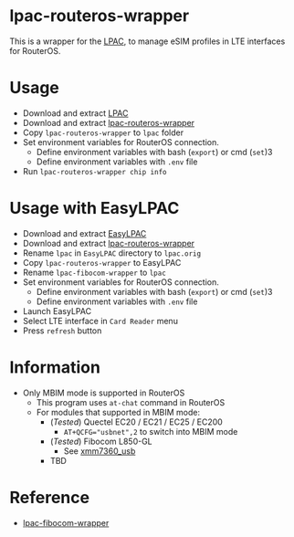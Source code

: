 # lpac-routeros-wrapper
This is a wrapper for the [LPAC](https://github.com/estkme-group/lpac), to manage eSIM profiles in LTE interfaces for RouterOS.

# Usage
- Download and extract [LPAC](https://github.com/estkme-group/lpac/releases)
- Download and extract [lpac-routeros-wrapper](https://github.com/pccr10001/lpac-routeros-wrapper/releases)
- Copy `lpac-routeros-wrapper` to `lpac` folder
- Set environment variables for RouterOS connection.
  * Define environment variables with bash (`export`) or cmd (`set`)3
  * Define environment variables with `.env` file
- Run `lpac-routeros-wrapper chip info`

# Usage with EasyLPAC
- Download and extract [EasyLPAC](https://github.com/creamlike1024/EasyLPAC/releases)
- Download and extract [lpac-routeros-wrapper](https://github.com/pccr10001/lpac-routeros-wrapper/releases)
- Rename `lpac` in `EasyLPAC` directory to `lpac.orig`
- Copy `lpac-routeros-wrapper` to EasyLPAC
- Rename `lpac-fibocom-wrapper` to `lpac`
- Set environment variables for RouterOS connection.
    * Define environment variables with bash (`export`) or cmd (`set`)3
    * Define environment variables with `.env` file
- Launch EasyLPAC
- Select LTE interface in `Card Reader` menu
- Press `refresh` button

# Information
* Only MBIM mode is supported in RouterOS
  * This program uses `at-chat` command in RouterOS
  * For modules that supported in MBIM mode:
    * (*Tested*) Quectel EC20 / EC21 / EC25 / EC200
      * `AT+QCFG="usbnet",2` to switch into MBIM mode
    * (*Tested*) Fibocom L850-GL
      * See [xmm7360_usb](https://github.com/xmm7360/xmm7360-usb-modeswitch)
    * TBD

# Reference
* [lpac-fibocom-wrapper](https://github.com/prusa-dev/lpac-fibocom-wrapper)